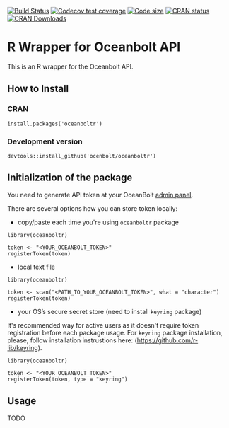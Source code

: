 [![Build Status](https://travis-ci.com/oceanbolt/oceanboltr.svg)](https://travis-ci.com/oceanbolt/oceanboltr)
[![Codecov test coverage](https://codecov.io/gh/oceanbolt/oceanboltr/branch/development/graph/badge.svg)](https://codecov.io/gh/oceanbolt/oceanboltr?branch=development)
[![Code size](https://img.shields.io/github/languages/code-size/oceanbolt/oceanboltr.svg)](https://github.com/oceanbolt/oceanboltr)
[![CRAN status](https://www.r-pkg.org/badges/version/oceanboltr)](https://CRAN.R-project.org/package=oceanboltr)
[![CRAN Downloads](http://cranlogs.r-pkg.org/badges/grand-total/oceanboltr?color=blue)](https://cran.r-project.org/package=oceanboltr)


# R Wrapper for Oceanbolt API

This is an R wrapper for the Oceanbolt API.

## How to Install

### CRAN

```{r}
install.packages('oceanboltr')
```

### Development version

```{r}
devtools::install_github('ocenbolt/oceanboltr')
```

## Initialization of the package

You need to generate API token at your OceanBolt [admin panel](https://app.oceanbolt.com/profile).

There are several options how you can store token locally:

- copy/paste each time you're using `oceanboltr` package

```{r}
library(oceanboltr)

token <- "<YOUR_OCEANBOLT_TOKEN>"
registerToken(token)
```

- local text file

```{r}
library(oceanboltr)

token <- scan("<PATH_TO_YOUR_OCEANBOLT_TOKEN>", what = "character")
registerToken(token)
```

- your OS’s secure secret store (need to install `keyring` package)

It's recommended way for active users as it doesn't require token registration before each package usage. For `keyring` package installation, please, follow installation instrustions here: (https://github.com/r-lib/keyring).

```{r}
library(oceanboltr)

token <- "<YOUR_OCEANBOLT_TOKEN>"
registerToken(token, type = "keyring")
```

## Usage

TODO
